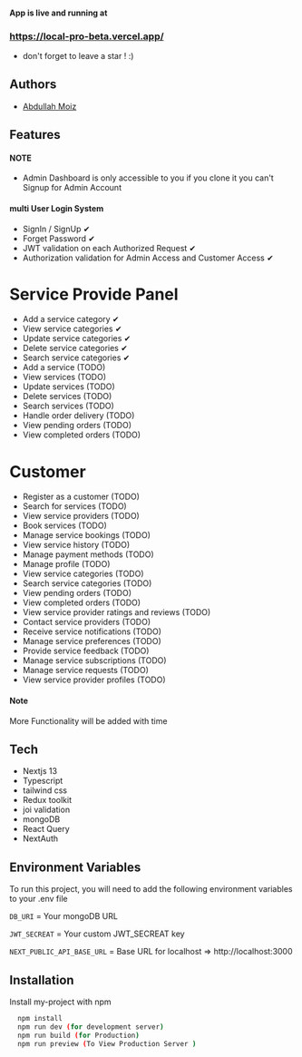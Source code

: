 #### App is live and running at 

### https://local-pro-beta.vercel.app/


 - don't forget to leave a star ! :)

## Authors

- [Abdullah Moiz](https://www.github.com/Abdullah-moiz)

## Features

#### NOTE
 - Admin Dashboard is only accessible to you if you clone it you can't Signup for Admin Account


#### multi User Login System
- SignIn / SignUp ✔
- Forget Password ✔
- JWT validation on each Authorized Request ✔
- Authorization validation for Admin Access and Customer Access ✔

# Service Provide Panel
- Add a service category ✔
- View service categories ✔
- Update service categories ✔
- Delete service categories ✔
- Search service categories ✔
- Add a service (TODO)
- View services (TODO)
- Update services (TODO)
- Delete services (TODO)
- Search services (TODO)
- Handle order delivery (TODO)
- View pending orders (TODO)
- View completed orders (TODO)

# Customer
- Register as a customer (TODO)
- Search for services (TODO)
- View service providers (TODO)
- Book services (TODO)
- Manage service bookings (TODO)
- View service history (TODO)
- Manage payment methods  (TODO)
- Manage profile (TODO)
- View service categories (TODO)
- Search service categories (TODO)
- View pending orders (TODO)
- View completed orders (TODO)
- View service provider ratings and reviews (TODO)
- Contact service providers (TODO)
- Receive service notifications (TODO)
- Manage service preferences (TODO)
- Provide service feedback (TODO)
- Manage service subscriptions (TODO)
- Manage service requests (TODO)
- View service provider profiles (TODO)

#### Note 
More Functionality will be added with time



## Tech
- Nextjs 13
- Typescript
- tailwind css
- Redux toolkit
- joi validation
- mongoDB
- React Query
- NextAuth

## Environment Variables

To run this project, you will need to add the following environment variables to your .env file

`DB_URI` = Your mongoDB URL

`JWT_SECREAT` = Your custom JWT_SECREAT key

`NEXT_PUBLIC_API_BASE_URL` =  Base URL for localhost  => http://localhost:3000


## Installation

Install my-project with npm

```bash
  npm install
  npm run dev (for development server)
  npm run build (for Production)
  npm run preview (To View Production Server )
```
